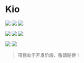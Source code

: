# Kio

[![](https://img.shields.io/github/license/limao996/Kio.svg)]()
[![](https://img.shields.io/github/v/tag/limao996/Kio?color=0969DA&label=发行版&logo=github)](https://github.com/limao996/Kio/releases)
[![](https://img.shields.io/github/v/tag/limao996/Kio?color=C71D23&label=发行版&logo=gitee)](https://gitee.com/limao996/Kio/releases)

[![](https://img.shields.io/badge/Github-仓库-0969DA?logo=github)](https://github.com/limao996/Kio)
[![](https://img.shields.io/badge/Gitee-仓库-C71D23?logo=gitee)](https://gitee.com/limao996/Kio)
[![](https://img.shields.io/badge/QQ-17453684-0099FF?logo=tencentqq)](https://qm.qq.com/cgi-bin/qm/qr?k=cXJY7qL3Vm3OKtk8_PjJdgnHqoS_sfGL&noverify=0&personal_qrcode_source=3)

[![](https://img.shields.io/badge/QQ群-884183161-0099FF?logo=tencentqq)](https://qm.qq.com/q/3aHOYecyNO)
[![](https://img.shields.io/badge/Telegram-limao__lua-0099FF?logo=telegram)](https://t.me/limao_lua)
> 项目处于开发阶段，敬请期待！